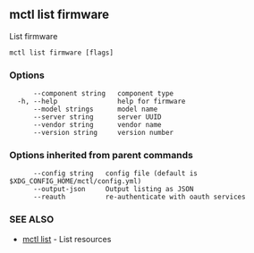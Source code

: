 [Auto generated by spf13/cobra]: <>

## mctl list firmware

List firmware

```
mctl list firmware [flags]
```

### Options

```
      --component string   component type
  -h, --help               help for firmware
      --model strings      model name
      --server string      server UUID
      --vendor string      vendor name
      --version string     version number
```

### Options inherited from parent commands

```
      --config string   config file (default is $XDG_CONFIG_HOME/mctl/config.yml)
      --output-json     Output listing as JSON
      --reauth          re-authenticate with oauth services
```

### SEE ALSO

* [mctl list](mctl_list.md)	 - List resources

